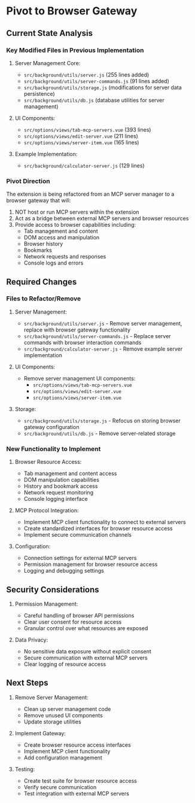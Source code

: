 # Pivot to Browser Gateway

## Current State Analysis

### Key Modified Files in Previous Implementation

1. Server Management Core:
   - `src/background/utils/server.js` (255 lines added)
   - `src/background/utils/server-commands.js` (91 lines added)
   - `src/background/utils/storage.js` (modifications for server data persistence)
   - `src/background/utils/db.js` (database utilities for server management)

2. UI Components:
   - `src/options/views/tab-mcp-servers.vue` (393 lines)
   - `src/options/views/edit-server.vue` (211 lines)
   - `src/options/views/server-item.vue` (165 lines)

3. Example Implementation:
   - `src/background/calculator-server.js` (129 lines)

### Pivot Direction

The extension is being refactored from an MCP server manager to a browser gateway that will:
1. NOT host or run MCP servers within the extension
2. Act as a bridge between external MCP servers and browser resources
3. Provide access to browser capabilities including:
   - Tab management and content
   - DOM access and manipulation
   - Browser history
   - Bookmarks
   - Network requests and responses
   - Console logs and errors

## Required Changes

### Files to Refactor/Remove

1. Server Management:
   - `src/background/utils/server.js` - Remove server management, replace with browser gateway functionality
   - `src/background/utils/server-commands.js` - Replace server commands with browser interaction commands
   - `src/background/calculator-server.js` - Remove example server implementation

2. UI Components:
   - Remove server management UI components:
     - `src/options/views/tab-mcp-servers.vue`
     - `src/options/views/edit-server.vue`
     - `src/options/views/server-item.vue`

3. Storage:
   - `src/background/utils/storage.js` - Refocus on storing browser gateway configuration
   - `src/background/utils/db.js` - Remove server-related storage

### New Functionality to Implement

1. Browser Resource Access:
   - Tab management and content access
   - DOM manipulation capabilities
   - History and bookmark access
   - Network request monitoring
   - Console logging interface

2. MCP Protocol Integration:
   - Implement MCP client functionality to connect to external servers
   - Create standardized interfaces for browser resource access
   - Implement secure communication channels

3. Configuration:
   - Connection settings for external MCP servers
   - Permission management for browser resource access
   - Logging and debugging settings

## Security Considerations

1. Permission Management:
   - Careful handling of browser API permissions
   - Clear user consent for resource access
   - Granular control over what resources are exposed

2. Data Privacy:
   - No sensitive data exposure without explicit consent
   - Secure communication with external MCP servers
   - Clear logging of resource access

## Next Steps

1. Remove Server Management:
   - Clean up server management code
   - Remove unused UI components
   - Update storage utilities

2. Implement Gateway:
   - Create browser resource access interfaces
   - Implement MCP client functionality
   - Add configuration management

3. Testing:
   - Create test suite for browser resource access
   - Verify secure communication
   - Test integration with external MCP servers 